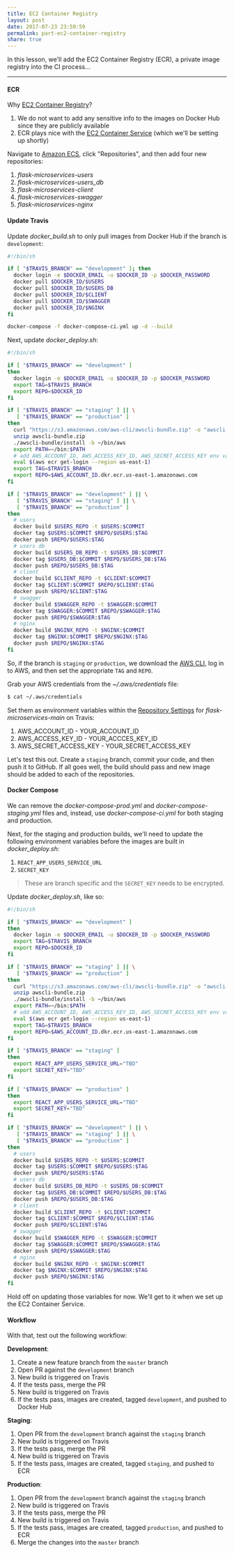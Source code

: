 ```yaml
---
title: EC2 Container Registry
layout: post
date: 2017-07-23 23:59:59
permalink: part-ec2-container-registry
share: true
---
```


In this lesson, we'll add the EC2 Container Registry (ECR), a private image registry into the CI process...

---

#### ECR

Why [EC2 Container Registry](https://aws.amazon.com/ecr/)?

1. We do not want to add any sensitive info to the images on Docker Hub since they are publicly available
1. ECR plays nice with the [EC2 Container Service](https://aws.amazon.com/ecs/) (which we'll be setting up shortly)

Navigate to [Amazon ECS](https://console.aws.amazon.com/ecs), click "Repositories", and then add four new repositories:

1. *flask-microservices-users*
1. *flask-microservices-users_db*
1. *flask-microservices-client*
1. *flask-microservices-swagger*
1. *flask-microservices-nginx*

#### Update Travis

Update *docker_build.sh* to only pull images from Docker Hub if the branch is `development`:

```sh
#!/bin/sh

if [ "$TRAVIS_BRANCH" == "development" ]; then
  docker login -e $DOCKER_EMAIL -u $DOCKER_ID -p $DOCKER_PASSWORD
  docker pull $DOCKER_ID/$USERS
  docker pull $DOCKER_ID/$USERS_DB
  docker pull $DOCKER_ID/$CLIENT
  docker pull $DOCKER_ID/$SWAGGER
  docker pull $DOCKER_ID/$NGINX
fi

docker-compose -f docker-compose-ci.yml up -d --build
```

Next, update *docker_deploy.sh*:

```sh
#!/bin/sh

if [ "$TRAVIS_BRANCH" == "development" ]
then
  docker login -e $DOCKER_EMAIL -u $DOCKER_ID -p $DOCKER_PASSWORD
  export TAG=$TRAVIS_BRANCH
  export REPO=$DOCKER_ID
fi

if [ "$TRAVIS_BRANCH" == "staging" ] || \
   [ "$TRAVIS_BRANCH" == "production" ]
then
  curl "https://s3.amazonaws.com/aws-cli/awscli-bundle.zip" -o "awscli-bundle.zip"
  unzip awscli-bundle.zip
  ./awscli-bundle/install -b ~/bin/aws
  export PATH=~/bin:$PATH
  # add AWS_ACCOUNT_ID, AWS_ACCESS_KEY_ID, AWS_SECRET_ACCESS_KEY env vars
  eval $(aws ecr get-login --region us-east-1)
  export TAG=$TRAVIS_BRANCH
  export REPO=$AWS_ACCOUNT_ID.dkr.ecr.us-east-1.amazonaws.com
fi

if [ "$TRAVIS_BRANCH" == "development" ] || \
   [ "$TRAVIS_BRANCH" == "staging" ] || \
   [ "$TRAVIS_BRANCH" == "production" ]
then
  # users
  docker build $USERS_REPO -t $USERS:$COMMIT
  docker tag $USERS:$COMMIT $REPO/$USERS:$TAG
  docker push $REPO/$USERS:$TAG
  # users db
  docker build $USERS_DB_REPO -t $USERS_DB:$COMMIT
  docker tag $USERS_DB:$COMMIT $REPO/$USERS_DB:$TAG
  docker push $REPO/$USERS_DB:$TAG
  # client
  docker build $CLIENT_REPO -t $CLIENT:$COMMIT
  docker tag $CLIENT:$COMMIT $REPO/$CLIENT:$TAG
  docker push $REPO/$CLIENT:$TAG
  # swagger
  docker build $SWAGGER_REPO -t $SWAGGER:$COMMIT
  docker tag $SWAGGER:$COMMIT $REPO/$SWAGGER:$TAG
  docker push $REPO/$SWAGGER:$TAG
  # nginx
  docker build $NGINX_REPO -t $NGINX:$COMMIT
  docker tag $NGINX:$COMMIT $REPO/$NGINX:$TAG
  docker push $REPO/$NGINX:$TAG
fi
```

So, if the branch is `staging` or `production`, we download the [AWS CLI](http://docs.aws.amazon.com/cli/latest/userguide/awscli-install-bundle.html), log in to AWS, and then set the appropriate `TAG` and `REPO`.

Grab your AWS credentials from the *~/.aws/credentials* file:

```sh
$ cat ~/.aws/credentials
```

Set them as environment variables within the [Repository Settings](https://docs.travis-ci.com/user/environment-variables/#Defining-Variables-in-Repository-Settings) for *flask-microservices-main* on Travis:

1. AWS_ACCOUNT_ID - YOUR_ACCOUNT_ID
1. AWS_ACCESS_KEY_ID - YOUR_ACCCES_KEY_ID
1. AWS_SECRET_ACCESS_KEY - YOUR_SECRET_ACCESS_KEY

Let's test this out. Create a `staging` branch, commit your code, and then push it to GitHub. If all goes well, the build should pass and new image should be added to each of the repositories.

#### Docker Compose

We can remove the *docker-compose-prod.yml* and *docker-compose-staging.yml* files and, instead, use *docker-compose-ci.yml* for both staging and production.

Next, for the staging and production builds, we'll need to update the following environment variables before the images are built in *docker_deploy.sh*:

1. `REACT_APP_USERS_SERVICE_URL`
1. `SECRET_KEY`

> These are branch specific and the `SECRET_KEY` needs to be encrypted.

Update *docker_deploy.sh*, like so:

```sh
#!/bin/sh

if [ "$TRAVIS_BRANCH" == "development" ]
then
  docker login -e $DOCKER_EMAIL -u $DOCKER_ID -p $DOCKER_PASSWORD
  export TAG=$TRAVIS_BRANCH
  export REPO=$DOCKER_ID
fi

if [ "$TRAVIS_BRANCH" == "staging" ] || \
   [ "$TRAVIS_BRANCH" == "production" ]
then
  curl "https://s3.amazonaws.com/aws-cli/awscli-bundle.zip" -o "awscli-bundle.zip"
  unzip awscli-bundle.zip
  ./awscli-bundle/install -b ~/bin/aws
  export PATH=~/bin:$PATH
  # add AWS_ACCOUNT_ID, AWS_ACCESS_KEY_ID, AWS_SECRET_ACCESS_KEY env vars
  eval $(aws ecr get-login --region us-east-1)
  export TAG=$TRAVIS_BRANCH
  export REPO=$AWS_ACCOUNT_ID.dkr.ecr.us-east-1.amazonaws.com
fi

if [ "$TRAVIS_BRANCH" == "staging" ]
then
  export REACT_APP_USERS_SERVICE_URL="TBD"
  export SECRET_KEY="TBD"
fi

if [ "$TRAVIS_BRANCH" == "production" ]
then
  export REACT_APP_USERS_SERVICE_URL="TBD"
  export SECRET_KEY="TBD"
fi

if [ "$TRAVIS_BRANCH" == "development" ] || \
   [ "$TRAVIS_BRANCH" == "staging" ] || \
   [ "$TRAVIS_BRANCH" == "production" ]
then
  # users
  docker build $USERS_REPO -t $USERS:$COMMIT
  docker tag $USERS:$COMMIT $REPO/$USERS:$TAG
  docker push $REPO/$USERS:$TAG
  # users db
  docker build $USERS_DB_REPO -t $USERS_DB:$COMMIT
  docker tag $USERS_DB:$COMMIT $REPO/$USERS_DB:$TAG
  docker push $REPO/$USERS_DB:$TAG
  # client
  docker build $CLIENT_REPO -t $CLIENT:$COMMIT
  docker tag $CLIENT:$COMMIT $REPO/$CLIENT:$TAG
  docker push $REPO/$CLIENT:$TAG
  # swagger
  docker build $SWAGGER_REPO -t $SWAGGER:$COMMIT
  docker tag $SWAGGER:$COMMIT $REPO/$SWAGGER:$TAG
  docker push $REPO/$SWAGGER:$TAG
  # nginx
  docker build $NGINX_REPO -t $NGINX:$COMMIT
  docker tag $NGINX:$COMMIT $REPO/$NGINX:$TAG
  docker push $REPO/$NGINX:$TAG
fi
```

Hold off on updating those variables for now. We'll get to it when we set up the EC2 Container Service.

#### Workflow

With that, test out the following workflow:

**Development**:

1. Create a new feature branch from the `master` branch
1. Open PR against the `development` branch
1. New build is triggered on Travis
1. If the tests pass, merge the PR
1. New build is triggered on Travis
1. If the tests pass, images are created, tagged `development`, and pushed to Docker Hub

**Staging**:

1. Open PR from the `development` branch against the `staging` branch
1. New build is triggered on Travis
1. If the tests pass, merge the PR
1. New build is triggered on Travis
1. If the tests pass, images are created, tagged `staging`, and pushed to ECR

**Production**:

1. Open PR from the `development` branch against the `staging` branch
1. New build is triggered on Travis
1. If the tests pass, merge the PR
1. New build is triggered on Travis
1. If the tests pass, images are created, tagged `production`, and pushed to ECR
1. Merge the changes into the `master` branch
